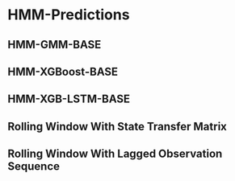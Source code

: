 # HMM-Predictions
## 
## HMM-GMM-BASE
## HMM-XGBoost-BASE
## HMM-XGB-LSTM-BASE
## Rolling Window With State Transfer Matrix
## Rolling Window With Lagged Observation Sequence
